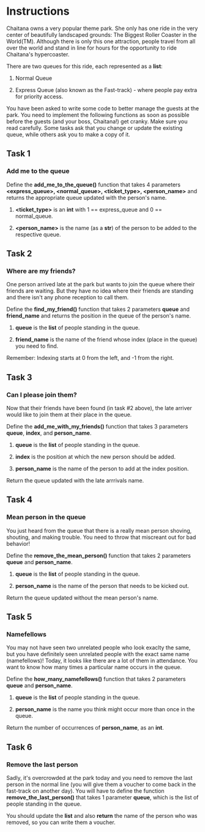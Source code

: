 # Instructions

Chaitana owns a very popular theme park. She only has one ride in the very center of beautifully landscaped grounds: The Biggest Roller Coaster in the World(TM). Although there is only this one attraction, people travel from all over the world and stand in line for hours for the opportunity to ride Chaitana's hypercoaster.

There are two queues for this ride, each represented as a **list**:

1. Normal Queue

2. Express Queue (also known as the Fast-track) - where people pay extra for priority access.

You have been asked to write some code to better manage the guests at the park. You need to implement the following functions as soon as possible before the guests (and your boss, Chaitana!) get cranky. Make sure you read carefully. Some tasks ask that you change or update the existing queue, while others ask you to make a copy of it.

## Task 1

### Add me to the queue

Define the **add_me_to_the_queue()** function that takes 4 parameters **<express_queue>, <normal_queue>, <ticket_type>, <person_name>** and returns the appropriate queue updated with the person's name.

1. **<ticket_type>** is an **int** with 1 == express_queue and 0 == normal_queue.

2. **<person_name>** is the name (as a **str**) of the person to be added to the respective queue.

## Task 2

### Where are my friends?

One person arrived late at the park but wants to join the queue where their friends are waiting. But they have no idea where their friends are standing and there isn't any phone reception to call them.

Define the **find_my_friend()** function that takes 2 parameters **queue** and **friend_name** and returns the position in the queue of the person's name.

1. **queue** is the **list** of people standing in the queue.

2. **friend_name** is the name of the friend whose index (place in the queue) you need to find.

Remember: Indexing starts at 0 from the left, and -1 from the right.

## Task 3

### Can I please join them?

Now that their friends have been found (in task #2 above), the late arriver would like to join them at their place in the queue.

Define the **add_me_with_my_friends()** function that takes 3 parameters **queue**, **index**, and **person_name**.

1. **queue** is the **list** of people standing in the queue.

2. **index** is the position at which the new person should be added.

3. **person_name** is the name of the person to add at the index position.

Return the queue updated with the late arrrivals name.

## Task 4

### Mean person in the queue

You just heard from the queue that there is a really mean person shoving, shouting, and making trouble. You need to throw that miscreant out for bad behavior!

Define the **remove_the_mean_person()** function that takes 2 parameters **queue** and **person_name**.

1. **queue** is the **list** of people standing in the queue.

2. **person_name** is the name of the person that needs to be kicked out.

Return the queue updated without the mean person's name.

## Task 5

### Namefellows

You may not have seen two unrelated people who look exaclty the same, but you have definitely seen unrelated people with the exact same name (namefellows)! Today, it looks like there are a lot of them in attendance. You want to know how many times a particular name occurs in the queue.

Define the **how_many_namefellows()** function that takes 2 parameters **queue** and **person_name**.

1. **queue** is the **list** of people standing in the queue.

2. **person_name** is the name you think might occur more than once in the queue.

Return the number of occurrences of **person_name**, as an **int**.

## Task 6

### Remove the last person

Sadly, it's overcrowded at the park today and you need to remove the last person in the normal line (you will give them a voucher to come back in the fast-track on another day). You will have to define the function **remove_the_last_person()** that takes 1 parameter **queue**, which is the list of people standing in the queue.

You should update the **list** and also **return** the name of the person who was removed, so you can write them a voucher.
